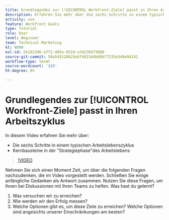 ```yaml
---
title: Grundlegendes zur [!UICONTROL Workfront-Ziele] passt in Ihren Arbeitszyklus
description: Erfahren Sie mehr über die sechs Schritte in einem typischen Arbeitslebenszyklus und die Kernbausteine in der "Strategiephase" des Arbeitslebens.
activity: use
feature: Workfront Goals
type: Tutorial
role: User
level: Beginner
team: Technical Marketing
kt: 8890
exl-id: 2e1823d6-a7f2-485e-952d-e3d230473808
source-git-commit: 58a545120b29a5f492344b89b77235e548e94241
workflow-type: tm+mt
source-wordcount: '133'
ht-degree: 0%

---
```


# Grundlegendes zur [!UICONTROL Workfront-Ziele] passt in Ihren Arbeitszyklus

In diesem Video erfahren Sie mehr über:

* Die sechs Schritte in einem typischen Arbeitslebenszyklus
* Kernbausteine in der &quot;Strategiephase&quot;des Arbeitslebens

>[!VIDEO](https://video.tv.adobe.com/v/335184/?quality=12)

<!--
Your turn graphic
-->

Nehmen Sie sich einen Moment Zeit, um über die folgenden Fragen nachzudenken, die im Video vorgestellt werden. Schließen Sie einige anfängliche Gedanken als Antwort zusammen. Nutzen Sie diese Fragen, um Ihnen bei Diskussionen mit Ihren Teams zu helfen. Was hast du gelernt?

1. Was versuchen wir zu erreichen?
1. Wie werden wir den Erfolg messen?
1. Welche Optionen gibt es, um diese Ziele zu erreichen? Welche Optionen sind angesichts unserer Einschränkungen am besten?
